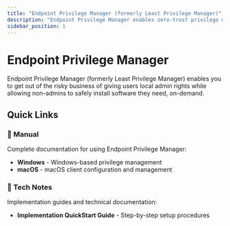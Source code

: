 ```yaml
---
title: "Endpoint Privilege Manager (formerly Least Privilege Manager)"
description: "Endpoint Privilege Manager enables zero-trust privilege management"
sidebar_position: 1
---
```


# Endpoint Privilege Manager

Endpoint Privilege Manager (formerly Least Privilege Manager) enables you to get out of the risky business of giving users local admin rights while allowing non-admins to safely install software they need, on-demand.

## Quick Links

### 📖 Manual
Complete documentation for using Endpoint Privilege Manager:
- **Windows** - Windows-based privilege management
- **macOS** - macOS client configuration and management

### 🔧 Tech Notes
Implementation guides and technical documentation:
- **Implementation QuickStart Guide** - Step-by-step setup procedures
